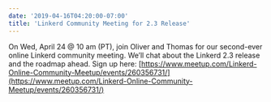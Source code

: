```yaml
---
date: '2019-04-16T04:20:00-07:00'
title: 'Linkerd Community Meeting for 2.3 Release'
---
```


On Wed, April 24 @ 10 am (PT), join Oliver and Thomas for our second-ever online Linkerd community meeting. We’ll chat about the Linkerd 2.3 release and the roadmap ahead. Sign up here: [https://www.meetup.com/Linkerd-Online-Community-Meetup/events/260356731/](https://www.meetup.com/Linkerd-Online-Community-Meetup/events/260356731/)
